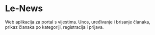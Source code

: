 # Le-News 

Web aplikacija za portal s vijestima.
Unos, uređivanje i brisanje članaka, prikaz članaka po kategoriji, registracija i prijava.
